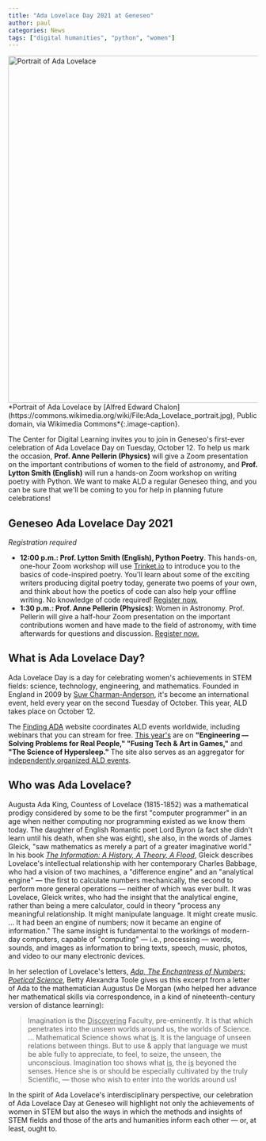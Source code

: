 ```yaml
---
title: "Ada Lovelace Day 2021 at Geneseo"
author: paul
categories: News
tags: ["digital humanities", "python", "women"]
---
```

<img src="https://upload.wikimedia.org/wikipedia/commons/thumb/a/a4/Ada_Lovelace_portrait.jpg/713px-Ada_Lovelace_portrait.jpg" width="700" alt="Portrait of Ada Lovelace" />
*Portrait of Ada Lovelace by [Alfred Edward Chalon](https://commons.wikimedia.org/wiki/File:Ada_Lovelace_portrait.jpg), Public domain, via Wikimedia Commons*{:.image-caption}.

<span style="drop">T</span>he Center for Digital Learning invites you to join in Geneseo's first-ever celebration of Ada Lovelace Day on Tuesday, October 12. To help us mark the occasion, **Prof. Anne Pellerin (Physics)** will give a Zoom presentation on the important contributions of women to the field of astronomy, and **Prof. Lytton Smith (English)** will run a hands-on Zoom workshop on writing poetry with Python. We want to make ALD a regular Geneseo thing, and you can be sure that we'll be coming to you for help in planning future celebrations!

## Geneseo Ada Lovelace Day 2021

*Registration required*

- **12:00 p.m.: Prof. Lytton Smith (English), Python Poetry**. This hands-on, one-hour Zoom workshop will use [Trinket.io](https://trinket.io/) to introduce you to the basics of code-inspired poetry. You'll learn about some of the exciting writers producing digital poetry today, generate two poems of your own, and think about how the poetics of code can also help your offline writing. No knowledge of code required! [Register now.](https://geneseo.zoom.us/meeting/register/tZIqfuCgrTkjHdat9ckldEoY88XyNL7nQjd-)
- **1:30 p.m.: Prof. Anne Pellerin (Physics)**: Women in Astronomy. Prof. Pellerin will give a half-hour Zoom presentation on the important contributions women and have made to the field of astronomy, with time afterwards for questions and discussion. [Register now.](https://geneseo.zoom.us/meeting/register/tZwucO2gpzwuHtK1-KjqGK-nRPI61tADweFY)

<!--more-->

## What is Ada Lovelace Day?

Ada Lovelace Day is a day for celebrating women's achievements in STEM fields: science, technology, engineering, and mathematics. Founded in England in 2009 by [Suw Charman-Anderson](https://en.wikipedia.org/wiki/Suw_Charman-Anderson), it's become an international event, held every year on the second Tuesday of October. This year, ALD takes place on October 12.

The [Finding ADA](https://findingada.com) website coordinates ALD events worldwide, including webinars that you can stream for free. [This year's](https://findingada.com/events/ada-lovelace-day-live/) are on **"Engineering — Solving Problems for Real People," "Fusing Tech & Art in Games,"** and **"The Science of Hypersleep."** The site also serves as an aggregator for [independently organized ALD events](https://findingada.com/worldwide-events/).

## Who was Ada Lovelace?

Augusta Ada King, Countess of Lovelace (1815-1852) was a mathematical prodigy considered by some to be the first "computer programmer" in an age when neither computing nor programming existed as we know them today. The daughter of English Romantic poet Lord Byron (a fact she didn't learn until his death, when she was eight), she also, in the words of James Gleick, "saw mathematics as merely a part of a greater imaginative world." In his book [*The Information: A History, A Theory, A Flood*](https://bookshop.org/books/the-information-a-history-a-theory-a-flood/9781400096237), Gleick describes Lovelace's intellectual relationship with her contemporary Charles Babbage, who had a vision of two machines, a "difference engine" and an "analytical engine" — the first to calculate numbers mechanically, the second to perform more general operations — neither of which was ever built. It was Lovelace, Gleick writes, who had the insight that the analytical engine, rather than being a mere calculator, could in theory "process any meaningful relationship. It might manipulate language. It might create music. &hellip; It had been an engine of numbers; now it became an engine of information." The same insight is fundamental to the workings of modern-day computers, capable of "computing" — i.e., processing — words, sounds, and images as information to bring texts, speech, music, photos, and video to our many electronic devices.

In her selection of Lovelace's letters, [*Ada, The Enchantress of Numbers: Poetical Science*](https://people.well.com/user/adatoole/PoeticalScience.htm), Betty Alexandra Toole gives us this excerpt from a letter of Ada to the mathematician Augustus De Morgan (who helped her advance her mathematical skills via correspondence, in a kind of nineteenth-century version of distance learning):

> Imagination is the <span style="text-decoration:underline;">Discovering</span> Faculty, pre-eminently. It is that which penetrates into the unseen worlds around us, the worlds of Science. &hellip;
> Mathematical Science shows what <span style="text-decoration:underline;">is</span>. It is the language of unseen relations between things. But to use &amp; apply that language we must be able fully to appreciate, to feel, to seize, the unseen, the unconscious. Imagination too shows what <span style="text-decoration:underline;">is</span>, the <span style="text-decoration:underline;">is</span> beyoned the senses. Hence she is or should be especially cultivated by the truly Scientific, — those who wish to enter into the worlds around us!

In the spirit of Ada Lovelace's interdisciplinary perspective, our celebration of Ada Lovelace Day at Geneseo will highlight not only the achievements of women in STEM but also the ways in which the methods and insights of STEM fields and those of the arts and humanities inform each other — or, at least, ought to.
 



